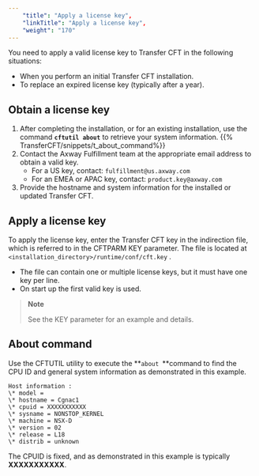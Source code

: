 ```yaml
---
    "title": "Apply a license key",
    "linkTitle": "Apply a license key",
    "weight": "170"
---
```

You need to apply a valid license key to Transfer CFT in the following situations:

- When you perform an initial Transfer CFT installation.
- To replace an expired license key (typically after a year).

Obtain a license key
--------------------

1. After completing the installation, or for an existing installation, use the command **`cftutil about`** to retrieve your system information. {{% TransferCFT/snippets/t_about_command%}}
1. Contact the Axway Fulfillment team at the appropriate email address to obtain a valid key.
    -   For a US key, contact: `fulfillment@us.axway.com`
    -   For an EMEA or APAC key, contact: `product.key@axway.com`
1. Provide the hostname and system information for the installed or updated Transfer CFT.

Apply a license key
-------------------

To apply the license key, enter the Transfer CFT key in the indirection file, which is referred to in the CFTPARM KEY parameter. The file is located at `<installation_directory>/runtime/conf/cft.key` .

- The file can contain one or multiple license keys, but it must have one key per line.
- On start up the first valid key is used.

> **Note**
>
> See the KEY parameter for an example and details.

About command
-------------

Use the CFTUTIL utility to execute the **`about `**command to find the CPU ID and general system information as demonstrated in this example.

```
Host information :
\* model =
\* hostname = Cgnac1
\* cpuid = XXXXXXXXXXX
\* sysname = NONSTOP_KERNEL
\* machine = NSX-D
\* version = 02
\* release = L18
\* distrib = unknown
```

The CPUID is fixed, and as demonstrated in this example is typically ****XXXXXXXXXXX****.
